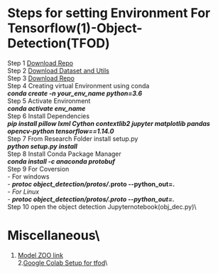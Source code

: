 # Steps for setting Environment For Tensorflow(1)-Object-Detection(TFOD) 
Step 1  [Download Repo](https://github.com/tensorflow/models/tree/v1.13.0)\
Step 2  [Download Dataset and Utils](https://drive.google.com/file/d/12F5oGAuQg7qBM_267TCMt_rlorV-M7gf/view?usp=sharing)\
Step 3  [Download Repo](http://download.tensorflow.org/models/object_detection/faster_rcnn_inception_v2_coco_2018_01_28.tar.gz)\
Step 4  Creating virtual Environment using conda\
         ***conda create -n your_env_name python=3.6***\
Step 5  Activate Environment\
         ***conda activate env_name***\
Step 6  Install Dependencies\
        ***pip install pillow lxml Cython contextlib2 jupyter matplotlib pandas opencv-python tensorflow==1.14.0***\
Step 7 From Research Folder install setup.py\
       ***python setup.py install***\
Step 8 Install Conda Package Manager\
       ***conda install -c anaconda protobuf***\
Step 9 For Coversion\
       - For windows\
         - ***protoc object_detection/protos/*.proto --python_out=.***\
       - For Linux\
         - ***protoc object_detection/protos/*.proto --python_out=.***\
Step 10 open the object detection Jupyternotebook(obj_dec.py)\
# Miscellaneous\
1. [Model ZOO link](https://github.com/tensorflow/models/blob/master/research/object_detection/g3doc/tf1_detection_zoo.md)\
2.[Google Colab Setup for tfod](https://c17hawke.github.io/tfod-setup/p02/)\


           
